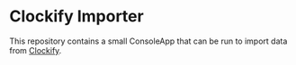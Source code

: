 # Clockify Importer

This repository contains a small ConsoleApp that can be run to import data from [Clockify](https://www.clockify.me).

```{tableofcontents}
```
